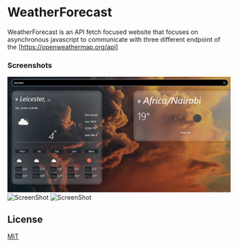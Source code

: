 # WeatherForecast

WeatherForecast is an API fetch focused website that focuses on asynchronous javascript to communicate with three different endpoint of the [https://openweathermap.org/api]


### Screenshots
![ScreenShot](/images/actualWeb1.jpg)
![ScreenShot](/images/Moile1.jpg)
![ScreenShot](/images/Moile2.jpg)

## License
[MIT](https://choosealicense.com/licenses/mit/)